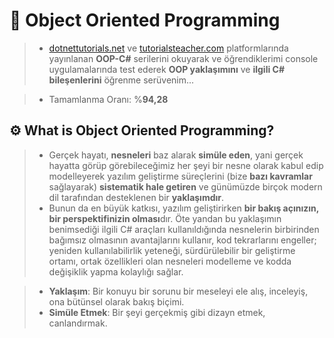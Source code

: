 # 🚧 Object Oriented Programming

> - [dotnettutorials.net](https://dotnettutorials.net/lesson/object-oriented-programming-csharp/) ve [tutorialsteacher.com](https://www.tutorialsteacher.com/csharp) platformlarında yayınlanan **OOP-C#** serilerini okuyarak ve öğrendiklerimi console uygulamalarında test ederek **OOP yaklaşımını** ve **ilgili C# bileşenlerini** öğrenme serüvenim...

> - Tamamlanma Oranı: %**94,28**

## ⚙️ What is Object Oriented Programming?

> - Gerçek hayatı, **nesneleri** baz alarak **simüle eden**, yani gerçek hayatta görüp görebileceğimiz her şeyi bir nesne olarak kabul edip modelleyerek yazılım geliştirme süreçlerini (bize **bazı kavramlar** sağlayarak) **sistematik hale getiren** ve günümüzde birçok modern dil tarafından desteklenen bir **yaklaşımdır**.
> - Bunun da en büyük katkısı, yazılım geliştirirken **bir bakış açınızın, bir perspektifinizin olması**dır. Öte yandan bu yaklaşımın benimsediği ilgili C# araçları kullanıldığında nesnelerin birbirinden bağımsız olmasının avantajlarını kullanır, kod tekrarlarını engeller; yeniden kullanılabilirlik yeteneği, sürdürülebilir bir geliştirme ortamı, ortak özellikleri olan nesneleri modelleme ve kodda değişiklik yapma kolaylığı sağlar.

> - **Yaklaşım**: Bir konuyu bir sorunu bir meseleyi ele alış, inceleyiş, ona bütünsel olarak bakış biçimi.
> - **Simüle Etmek**: Bir şeyi gerçekmiş gibi dizayn etmek, canlandırmak.